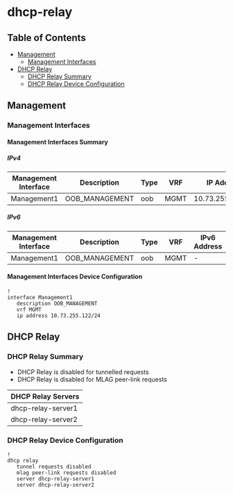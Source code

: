 # dhcp-relay

## Table of Contents

- [Management](#management)
  - [Management Interfaces](#management-interfaces)
- [DHCP Relay](#dhcp-relay-1)
  - [DHCP Relay Summary](#dhcp-relay-summary)
  - [DHCP Relay Device Configuration](#dhcp-relay-device-configuration)

## Management

### Management Interfaces

#### Management Interfaces Summary

##### IPv4

| Management Interface | Description | Type | VRF | IP Address | Gateway |
| -------------------- | ----------- | ---- | --- | ---------- | ------- |
| Management1 | OOB_MANAGEMENT | oob | MGMT | 10.73.255.122/24 | 10.73.255.2 |

##### IPv6

| Management Interface | Description | Type | VRF | IPv6 Address | IPv6 Gateway |
| -------------------- | ----------- | ---- | --- | ------------ | ------------ |
| Management1 | OOB_MANAGEMENT | oob | MGMT | - | - |

#### Management Interfaces Device Configuration

```eos
!
interface Management1
   description OOB_MANAGEMENT
   vrf MGMT
   ip address 10.73.255.122/24
```

## DHCP Relay

### DHCP Relay Summary

- DHCP Relay is disabled for tunnelled requests
- DHCP Relay is disabled for MLAG peer-link requests

| DHCP Relay Servers |
| ------------------ |
| dhcp-relay-server1 |
| dhcp-relay-server2 |

### DHCP Relay Device Configuration

```eos
!
dhcp relay
   tunnel requests disabled
   mlag peer-link requests disabled
   server dhcp-relay-server1
   server dhcp-relay-server2
```
